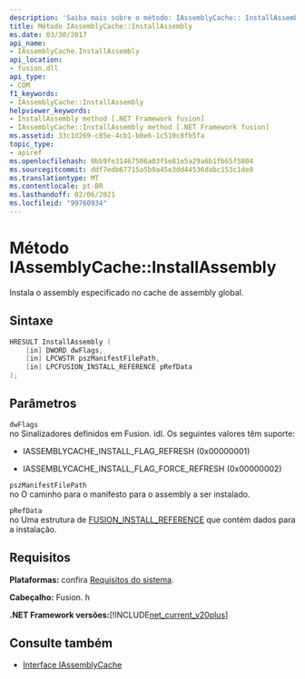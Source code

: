 ```yaml
---
description: 'Saiba mais sobre o método: IAssemblyCache:: InstallAssembly'
title: Método IAssemblyCache::InstallAssembly
ms.date: 03/30/2017
api_name:
- IAssemblyCache.InstallAssembly
api_location:
- fusion.dll
api_type:
- COM
f1_keywords:
- IAssemblyCache::InstallAssembly
helpviewer_keywords:
- InstallAssembly method [.NET Framework fusion]
- IAssemblyCache::InstallAssembly method [.NET Framework fusion]
ms.assetid: 33c1d269-c85e-4cb1-b0e6-1c510c8fb5fa
topic_type:
- apiref
ms.openlocfilehash: 0bb9fe31467506a03f5e81e5a29a6b1fb65f5804
ms.sourcegitcommit: ddf7edb67715a5b9a45e3dd44536dabc153c1de0
ms.translationtype: MT
ms.contentlocale: pt-BR
ms.lasthandoff: 02/06/2021
ms.locfileid: "99760934"
---
```

# <a name="iassemblycacheinstallassembly-method"></a>Método IAssemblyCache::InstallAssembly

Instala o assembly especificado no cache de assembly global.  
  
## <a name="syntax"></a>Sintaxe  
  
```cpp  
HRESULT InstallAssembly (  
    [in] DWORD dwFlags,  
    [in] LPCWSTR pszManifestFilePath,  
    [in] LPCFUSION_INSTALL_REFERENCE pRefData  
);  
```  
  
## <a name="parameters"></a>Parâmetros  

 `dwFlags`  
 no Sinalizadores definidos em Fusion. idl. Os seguintes valores têm suporte:  
  
- IASSEMBLYCACHE_INSTALL_FLAG_REFRESH (0x00000001)  
  
- IASSEMBLYCACHE_INSTALL_FLAG_FORCE_REFRESH (0x00000002)  
  
 `pszManifestFilePath`  
 no O caminho para o manifesto para o assembly a ser instalado.  
  
 `pRefData`  
 no Uma estrutura de [FUSION_INSTALL_REFERENCE](fusion-install-reference-structure.md) que contém dados para a instalação.  
  
## <a name="requirements"></a>Requisitos  

 **Plataformas:** confira [Requisitos do sistema](../../get-started/system-requirements.md).  
  
 **Cabeçalho:** Fusion. h  
  
 **.NET Framework versões:**[!INCLUDE[net_current_v20plus](../../../../includes/net-current-v20plus-md.md)]  
  
## <a name="see-also"></a>Consulte também

- [Interface IAssemblyCache](iassemblycache-interface.md)
